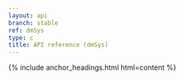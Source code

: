 ```yaml
---
layout: api
branch: stable
ref: dmSys
type: c
title: API reference (dmSys)
---
```

{% include anchor_headings.html html=content %}